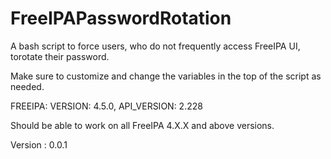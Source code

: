 # FreeIPAPasswordRotation
A bash script to force users, who do not frequently access FreeIPA UI, torotate their password.

Make sure to customize and change the variables in the top of the script as needed.

FREEIPA: VERSION: 4.5.0, API_VERSION: 2.228

Should be able to work on all FreeIPA 4.X.X and above versions.

Version : 0.0.1

